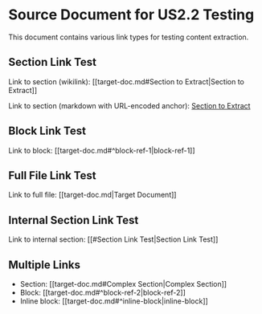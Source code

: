 # Source Document for US2.2 Testing

This document contains various link types for testing content extraction.

## Section Link Test

Link to section (wikilink): [[target-doc.md#Section to Extract|Section to Extract]]

Link to section (markdown with URL-encoded anchor): [Section to Extract](target-doc.md#Section%20to%20Extract)

## Block Link Test

Link to block: [[target-doc.md#^block-ref-1|block-ref-1]]

## Full File Link Test

Link to full file: [[target-doc.md|Target Document]]

## Internal Section Link Test

Link to internal section: [[#Section Link Test|Section Link Test]]

## Multiple Links

- Section: [[target-doc.md#Complex Section|Complex Section]]
- Block: [[target-doc.md#^block-ref-2|block-ref-2]]
- Inline block: [[target-doc.md#^inline-block|inline-block]]
